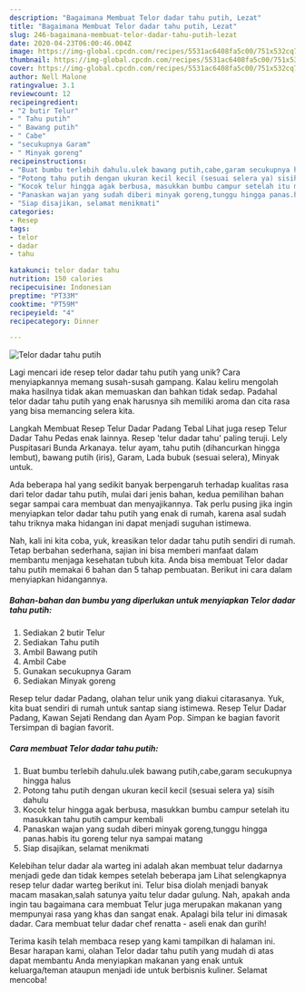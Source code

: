 ```yaml
---
description: "Bagaimana Membuat Telor dadar tahu putih, Lezat"
title: "Bagaimana Membuat Telor dadar tahu putih, Lezat"
slug: 246-bagaimana-membuat-telor-dadar-tahu-putih-lezat
date: 2020-04-23T06:00:46.004Z
image: https://img-global.cpcdn.com/recipes/5531ac6408fa5c00/751x532cq70/telor-dadar-tahu-putih-foto-resep-utama.jpg
thumbnail: https://img-global.cpcdn.com/recipes/5531ac6408fa5c00/751x532cq70/telor-dadar-tahu-putih-foto-resep-utama.jpg
cover: https://img-global.cpcdn.com/recipes/5531ac6408fa5c00/751x532cq70/telor-dadar-tahu-putih-foto-resep-utama.jpg
author: Nell Malone
ratingvalue: 3.1
reviewcount: 12
recipeingredient:
- "2 butir Telur"
- " Tahu putih"
- " Bawang putih"
- " Cabe"
- "secukupnya Garam"
- " Minyak goreng"
recipeinstructions:
- "Buat bumbu terlebih dahulu.ulek bawang putih,cabe,garam secukupnya hingga halus"
- "Potong tahu putih dengan ukuran kecil kecil (sesuai selera ya) sisih dahulu"
- "Kocok telur hingga agak berbusa, masukkan bumbu campur setelah itu masukkan tahu putih campur kembali"
- "Panaskan wajan yang sudah diberi minyak goreng,tunggu hingga panas.habis itu goreng telur nya sampai matang"
- "Siap disajikan, selamat menikmati"
categories:
- Resep
tags:
- telor
- dadar
- tahu

katakunci: telor dadar tahu 
nutrition: 150 calories
recipecuisine: Indonesian
preptime: "PT33M"
cooktime: "PT59M"
recipeyield: "4"
recipecategory: Dinner

---
```



![Telor dadar tahu putih](https://img-global.cpcdn.com/recipes/5531ac6408fa5c00/751x532cq70/telor-dadar-tahu-putih-foto-resep-utama.jpg)

Lagi mencari ide resep telor dadar tahu putih yang unik? Cara menyiapkannya memang susah-susah gampang. Kalau keliru mengolah maka hasilnya tidak akan memuaskan dan bahkan tidak sedap. Padahal telor dadar tahu putih yang enak harusnya sih memiliki aroma dan cita rasa yang bisa memancing selera kita.

Langkah Membuat Resep Telur Dadar Padang Tebal  Lihat juga resep Telur Dadar Tahu Pedas enak lainnya. Resep &#39;telur dadar tahu&#39; paling teruji. Lely Puspitasari Bunda Arkanaya. telur ayam, tahu putih (dihancurkan hingga lembut), bawang putih (iris), Garam, Lada bubuk (sesuai selera), Minyak untuk.

Ada beberapa hal yang sedikit banyak berpengaruh terhadap kualitas rasa dari telor dadar tahu putih, mulai dari jenis bahan, kedua pemilihan bahan segar sampai cara membuat dan menyajikannya. Tak perlu pusing jika ingin menyiapkan telor dadar tahu putih yang enak di rumah, karena asal sudah tahu triknya maka hidangan ini dapat menjadi suguhan istimewa.


Nah, kali ini kita coba, yuk, kreasikan telor dadar tahu putih sendiri di rumah. Tetap berbahan sederhana, sajian ini bisa memberi manfaat dalam membantu menjaga kesehatan tubuh kita. Anda bisa membuat Telor dadar tahu putih memakai 6 bahan dan 5 tahap pembuatan. Berikut ini cara dalam menyiapkan hidangannya.

<!--inarticleads1-->

##### Bahan-bahan dan bumbu yang diperlukan untuk menyiapkan Telor dadar tahu putih:

1. Sediakan 2 butir Telur
1. Sediakan  Tahu putih
1. Ambil  Bawang putih
1. Ambil  Cabe
1. Gunakan secukupnya Garam
1. Sediakan  Minyak goreng


Resep telur dadar Padang, olahan telur unik yang diakui citarasanya. Yuk, kita buat sendiri di rumah untuk santap siang istimewa. Resep Telur Dadar Padang, Kawan Sejati Rendang dan Ayam Pop. Simpan ke bagian favorit Tersimpan di bagian favorit. 

<!--inarticleads2-->

##### Cara membuat Telor dadar tahu putih:

1. Buat bumbu terlebih dahulu.ulek bawang putih,cabe,garam secukupnya hingga halus
1. Potong tahu putih dengan ukuran kecil kecil (sesuai selera ya) sisih dahulu
1. Kocok telur hingga agak berbusa, masukkan bumbu campur setelah itu masukkan tahu putih campur kembali
1. Panaskan wajan yang sudah diberi minyak goreng,tunggu hingga panas.habis itu goreng telur nya sampai matang
1. Siap disajikan, selamat menikmati


Kelebihan telur dadar ala warteg ini adalah akan membuat telur dadarnya menjadi gede dan tidak kempes setelah beberapa jam Lihat selengkapnya resep telur dadar warteg berikut ini. Telur bisa diolah menjadi banyak macam masakan,salah satunya yaitu telur dadar gulung. Nah, apakah anda ingin tau bagaimana cara membuat Telur juga merupakan makanan yang mempunyai rasa yang khas dan sangat enak. Apalagi bila telur ini dimasak dadar. Cara membuat telur dadar chef renatta - aseli enak dan gurih! 

Terima kasih telah membaca resep yang kami tampilkan di halaman ini. Besar harapan kami, olahan Telor dadar tahu putih yang mudah di atas dapat membantu Anda menyiapkan makanan yang enak untuk keluarga/teman ataupun menjadi ide untuk berbisnis kuliner. Selamat mencoba!
